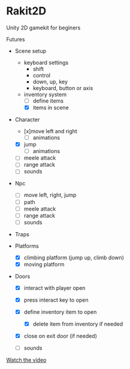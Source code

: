 # Rakit2D
Unity 2D gamekit for beginers

Futures

* Scene setup
  - keyboard settings
    - shift
    - control
    - down, up, key
    - keyboard, button or axis
  - inventory system
    - [ ] define items
    - [x] items in scene
  
* Character
  - [x]move left and right
    - [ ] animations
  - [x] jump
    - [ ] animations
  - [ ] meele attack
  - [ ] range attack
  - [ ] sounds

* Npc
  - [ ] move left, right, jump 
  - [ ] path
  - [ ] meele attack
  - [ ] range attack
  - [ ] sounds
  
* Traps

* Platforms
  - [x] climbing platform (jump up, climb down)
  - [x] moving platform
  
* Doors
  - [x] interact with player open
  - [x] press interact key to open
  - [x] define inventory item to open
    - [x] delete item from inventory if needed
  - [x] close on exit door (if needed)
  - [ ] sounds


[Watch the video](https://www.youtube.com/watch?v=AQA1-tUi8NU)
